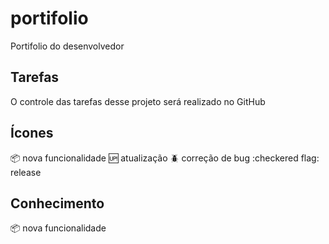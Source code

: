 # portifolio

Portifolio do desenvolvedor 

## Tarefas

O controle das tarefas desse projeto será realizado no GitHub

## Ícones
:package: nova funcionalidade
:up: atualização
:beetle: correção de bug
:checkered flag: release

## Conhecimento
:package: nova funcionalidade